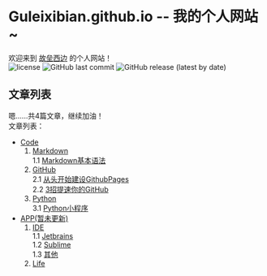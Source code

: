 # Guleixibian.github.io -- 我的个人网站~
欢迎来到 [故垒西边](https://github.com/guleixibian/) 的个人网站！  
![license](https://img.shields.io/github/license/guleixibian/guleixibian.github.io)
![GitHub last commit](https://img.shields.io/github/last-commit/Guleixibian/guleixibian.github.io)
![GitHub release (latest by date)](https://img.shields.io/github/v/release/guleixibian/guleixibian.github.io)

## 文章列表

嗯......共4篇文章，继续加油！  
文章列表：  
- [Code](https://guleixibian.github.io/Code/)   
    1. [Markdown](https://guleixibian.github.io/Code/Markdown/)  
        1.1 [Markdown基本语法](https://guleixibian.github.io/Code/Markdown/01/)  
    2. [GitHub](https://guleixibian.github.io/Code/Github/)  
        2.1 [从头开始建设GithubPages](https://guleixibian.github.io/Code/Github/01/)  
        2.2 [3招提速你的GitHub](https://guleixibian.github.io/Code/Github/02/)
    3. [Python](https://guleixibian.github.io/Code/Python/)  
        3.1 [Python小程序](https://guleixibian.github.io/Code/Python/01/)  
- [APP(暂未更新)](https://guleixibian.github.io/APP/)  
    1. [IDE](https://guleixibian.github.io/APP/IDE/)  
        1.1 [Jetbrains](https://guleixibian.github.io/APP/IDE/01/)  
        1.2 [Sublime](https://guleixibian.github.io/APP/IDE/02/)  
        1.3 [其他](https://guleixibian.github.io/APP/IDE/03/)  
    2. [Life](https://guleixibian.github.io/APP/Life/)